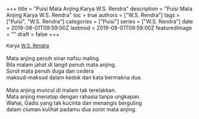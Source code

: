 +++
title = "Puisi Mata Anjing Karya W.S. Rendra"
description = "Puisi Mata Anjing Karya W.S. Rendra"
toc = true
authors = ["W.S. Rendra"]
tags = ["Puisi", "W.S. Rendra"]
categories = ["Puisi"]
series = ["W.S. Rendra"]
date = 2019-08-01T09:59:00Z
lastmod = 2019-08-01T09:59:00Z
featuredImage = ""
draft = false
+++

<div style="text-align: justify;">
<div style="font-size: small;">Karya <a href="/authors/w.s.-rendra/" target="_blank">W.S. Rendra</a></div><br />
Mata anjing penuh sinar nafsu maling.<br />Bila malam jahat di langit penuh mata anjing.<br />Sorot mata penuh duga dan cedera<br />maksud-maksud dalam kedok dan kata bermakna dua.<br /><br />Mata anjing muncul di malam tak terelakkan.<br />Mata anjing menatap dengan rahasia tanpa ungkapan.<br />Wahai, Gadis yang tak kucinta dan menangis berguling<br />dalam ciuman kulihat padamu dua sorot mata anjing.</div>

